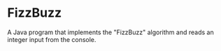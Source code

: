 # FizzBuzz
A Java program that implements the "FizzBuzz" algorithm and reads an integer input from the console.
